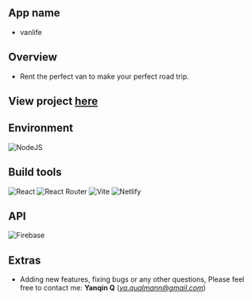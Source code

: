 ## App name
- vanlife
## Overview
- Rent the perfect van to make your perfect road trip.
## View project [here](https://qinsvanlife.netlify.app/)
## Environment
![NodeJS](https://img.shields.io/badge/node.js-6DA55F?style=for-the-badge&logo=node.js&logoColor=white)
## Build tools
![React](https://img.shields.io/badge/react-%2320232a.svg?style=for-the-badge&logo=react&logoColor=%2361DAFB)
![React Router](https://img.shields.io/badge/React_Router-CA4245?style=for-the-badge&logo=react-router&logoColor=white)
![Vite](https://img.shields.io/badge/vite-%23646CFF.svg?style=for-the-badge&logo=vite&logoColor=white)
![Netlify](https://img.shields.io/badge/netlify-%23000000.svg?style=for-the-badge&logo=netlify&logoColor=#00C7B7)
## API
![Firebase](https://img.shields.io/badge/Firebase-039BE5?style=for-the-badge&logo=Firebase&logoColor=white)
## Extras
- Adding new features, fixing bugs or any other questions, Please feel free to contact me: **Yanqin Q** (*yq.qualmann@gmail.com*)